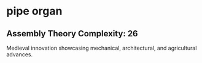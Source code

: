 # pipe organ

## Assembly Theory Complexity: 26
Medieval innovation showcasing mechanical, architectural, and agricultural advances.
